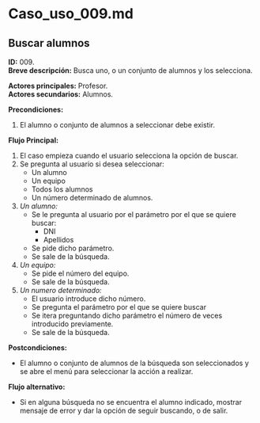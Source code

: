 # Caso_uso_009.md

## Buscar alumnos

**ID:** 009.  
**Breve descripción:** Busca uno, o un conjunto de alumnos y los selecciona.

**Actores principales:** Profesor.  
**Actores secundarios:** Alumnos.

**Precondiciones:**

1. El alumno o conjunto de alumnos a seleccionar debe existir.

**Flujo Principal:**

1. El caso empieza cuando el usuario selecciona la opción de buscar.
2. Se pregunta al usuario si desea seleccionar:
    * Un alumno
    * Un equipo
    * Todos los alumnos
    * Un número determinado de alumnos.
3. *Un alumno:* 
    * Se le pregunta al usuario por el parámetro por el que se quiere buscar:
        * DNI
        * Apellidos
    * Se pide dicho parámetro.
    * Se sale de la búsqueda.
4. *Un equipo:*
    * Se pide el número del equipo. 
    * Se sale de la búsqueda.
5. *Un numero determinado:*
    * El usuario introduce dicho número.
    * Se pregunta el parámetro por el que se quiere buscar
    * Se itera preguntando dicho parámetro el número de veces introducido previamente.
    * Se sale de la búsqueda.

**Postcondiciones:**

* El alumno o conjunto de alumnos de la búsqueda son seleccionados y se abre el menú para seleccionar la acción a realizar.

**Flujo alternativo:**

* Si en alguna búsqueda no se encuentra el alumno indicado, mostrar mensaje de error y dar la opción de seguir buscando, o de salir.